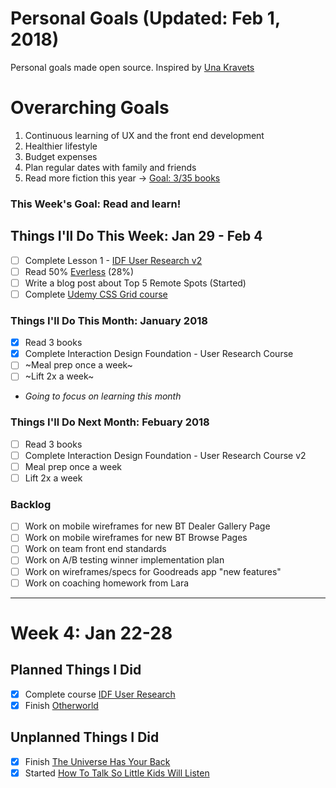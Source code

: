 Personal Goals (Updated: Feb 1, 2018)
==============

Personal goals made open source. Inspired by [Una Kravets](https://una.im/personal-goals-guide/)

# Overarching Goals
1. Continuous learning of UX and the front end development
2. Healthier lifestyle
3. Budget expenses
4. Plan regular dates with family and friends
5. Read more fiction this year -> [Goal: 3/35 books](https://www.goodreads.com/user_challenges/10348403)

### This Week's Goal: Read and learn!

## Things I'll Do This Week: Jan 29 - Feb 4
- [ ] Complete Lesson 1 - [IDF User Research v2](https://github.com/candicodeit/personal-goals/projects/3)
- [ ] Read 50% [Everless](https://www.goodreads.com/book/show/32320661-everless) (28%)
- [ ] Write a blog post about Top 5 Remote Spots (Started)
- [ ] Complete [Udemy CSS Grid course](https://github.com/candicodeit/udemy/projects/1)

### Things I'll Do This Month: January 2018
- [x] Read 3 books
- [x] Complete Interaction Design Foundation - User Research Course
- [ ] ~Meal prep once a week~ 
- [ ] ~Lift 2x a week~
* _Going to focus on learning this month_


### Things I'll Do Next Month: Febuary 2018
- [ ] Read 3 books
- [ ] Complete Interaction Design Foundation - User Research Course v2
- [ ] Meal prep once a week
- [ ] Lift 2x a week

### Backlog
- [ ] Work on mobile wireframes for new BT Dealer Gallery Page
- [ ] Work on mobile wireframes for new BT Browse Pages
- [ ] Work on team front end standards
- [ ] Work on A/B testing winner implementation plan
- [ ] Work on wireframes/specs for Goodreads app "new features"
- [ ] Work on coaching homework from Lara

--- 

# Week 4: Jan 22-28

## Planned Things I Did 
- [x] Complete course [IDF User Research](https://github.com/candicodeit/personal-goals/projects/1)
- [x] Finish [Otherworld](https://www.goodreads.com/book/show/28238589-otherworld)

## Unplanned Things I Did
- [x] Finish [The Universe Has Your Back](https://www.goodreads.com/book/show/28956892-the-universe-has-your-back)
- [x] Started [How To Talk So Little Kids Will Listen](https://www.goodreads.com/book/show/29430725-how-to-talk-so-little-kids-will-listen)
